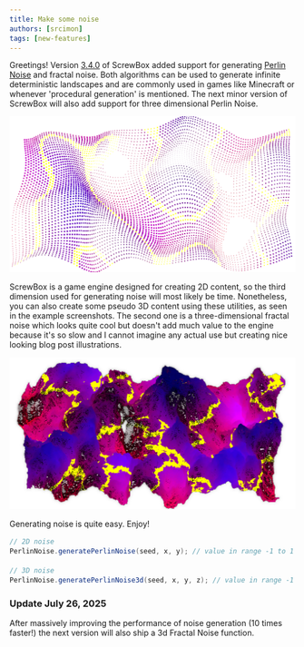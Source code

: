 ```yaml
---
title: Make some noise
authors: [srcimon]
tags: [new-features]
---
```

Greetings!
Version [3.4.0](https://github.com/srcimon/screwbox/releases/tag/3.4.0) of ScrewBox added support for generating
[Perlin Noise](https://en.wikipedia.org/wiki/Perlin_noise) and fractal noise.
Both algorithms can be used to generate infinite deterministic landscapes
and are commonly used in games like Minecraft or whenever 'procedural generation' is mentioned.
The next minor version of ScrewBox will also add support for three dimensional Perlin Noise.

![noise](noise.png)

ScrewBox is a game engine designed for creating 2D content,
so the third dimension used for generating noise will most likely be time.
Nonetheless, you can also create some pseudo 3D content using these utilities, as seen in the example screenshots.
The second one is a three-dimensional fractal noise which looks quite cool but doesn't add much value to the engine
because it's so slow and I cannot imagine any actual use but creating nice looking blog post illustrations.


![noise](fractal.png)

Generating noise is quite easy. Enjoy!

``` java
// 2D noise
PerlinNoise.generatePerlinNoise(seed, x, y); // value in range -1 to 1

// 3D noise
PerlinNoise.generatePerlinNoise3d(seed, x, y, z); // value in range -1 to 1
```

### Update July 26, 2025

After massively improving the performance of noise generation (10 times faster!) the next version will also ship
a 3d Fractal Noise function.

<!-- truncate -->
